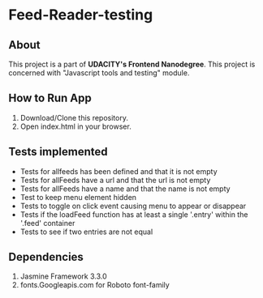 # Feed-Reader-testing

## About
This project is a part of **UDACITY's Frontend Nanodegree**.
This project is concerned with "Javascript tools and testing" module.

## How to Run App
<ol>
  <li>Download/Clone this repository.</li>
  <li>Open index.html in your browser.</li>
</ol>

## Tests implemented
<ul>
  <li>Tests for allfeeds has been defined and that it is not empty</li>
  <li>Tests for allFeeds have a url and that the url is not empty</li>
  <li>Tests for allFeeds have a name and that the name is not empty</li>
  <li>Test to keep menu element hidden</li>
  <li>Tests to toggle on click event causing menu to appear or disappear</li>
  <li>Tests if the loadFeed function has at least a single '.entry' within the '.feed' container</li>
  <li>Tests to see if two entries are not equal</li>
</ul>

## Dependencies
<ol>
  <li>Jasmine Framework 3.3.0 </li>
  <li>fonts.Googleapis.com for Roboto font-family </li>
</ol>
  
